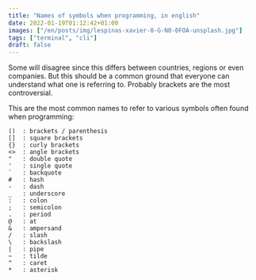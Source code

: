 ```yaml
---
title: "Names of symbols when programming, in english"
date: 2022-01-19T01:12:42+01:00
images: ["/en/posts/img/lespinas-xavier-0-G-N0-0FOA-unsplash.jpg"]
tags: ["terminal", "cli"]
draft: false
---
```


Some will disagree since this differs between countries, regions or even companies. But this should be a common ground that everyone can understand what one is referring to. Probably brackets are the most controversial.

This are the most common names to refer to various symbols often found when programming:

```
()  : brackets / parenthesis
[]  : square brackets
{}  : curly brackets
<>  : angle brackets
"   : double quote
'   : single quote
`   : backquote
#   : hash
-   : dash
_   : underscore
:   : colon
;   : semicolon
.   : period
@   : at
&   : ampersand
/   : slash
\   : backslash
|   : pipe
~   : tilde
^   : caret
*   : asterisk
```

